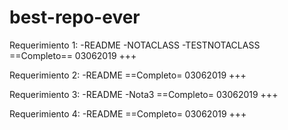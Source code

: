 # best-repo-ever
Requerimiento 1:
-README
-NOTACLASS
-TESTNOTACLASS
==Completo==
03062019
+++

Requerimiento 2:
-README
==Completo=
03062019
+++

Requerimiento 3:
-README
-Nota3
==Completo=
03062019
+++

Requerimiento 4:
-README
==Completo=
03062019
+++
